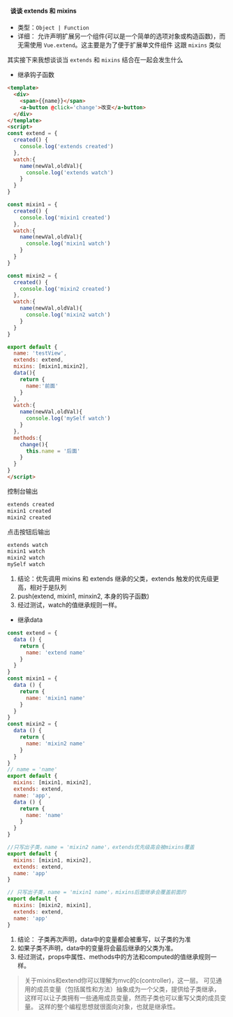 ####   谈谈 extends 和 mixins

* 类型：`Object | Function`
* 详细： 允许声明扩展另一个组件(可以是一个简单的选项对象或构造函数)，而无需使用  `Vue.extend`。这主要是为了便于扩展单文件组件
  这跟 `mixins` 类似

其实接下来我想谈谈当 `extends` 和 `mixins` 结合在一起会发生什么

* 继承钩子函数

```html
<template>
  <div>
    <span>{{name}}</span>
    <a-button @click='change'>改变</a-button>
  </div>
</template>
<script>
const extend = {
  created() {
    console.log('extends created')
  },
  watch:{
    name(newVal,oldVal){
      console.log('extends watch')
    }
  }
}

const mixin1 = {
  created() {
    console.log('mixin1 created')
  },
  watch:{
    name(newVal,oldVal){
      console.log('mixin1 watch')
    }
  }
}

const mixin2 = {
  created() {
    console.log('mixin2 created')
  },
  watch:{
    name(newVal,oldVal){
      console.log('mixin2 watch')
    }
  }
}

export default {
  name: 'testView',
  extends: extend,
  mixins: [mixin1,mixin2],
  data(){
    return {
      name:'前面'
    }
  },
  watch:{
    name(newVal,oldVal){
      console.log('mySelf watch')
    }
  },
  methods:{
    change(){
      this.name = '后面'
    }
  }
}
</script>

```

控制台输出

```html
extends created
mixin1 created
mixin2 created
```
点击按钮后输出

```html
extends watch
mixin1 watch
mixin2 watch
mySelf watch

```
  1. 结论：优先调用 mixins 和 extends 继承的父类，extends 触发的优先级更高，相对于是队列
  2. push(extend, mixin1, minxin2, 本身的钩子函数)
  3. 经过测试，watch的值继承规则一样。


* 继承data

```js
const extend = {
  data () {
    return {
      name: 'extend name'
    }
  }
}
const mixin1 = {
  data () {
    return {
      name: 'mixin1 name'
    }
  }
}
const mixin2 = {
  data () {
    return {
      name: 'mixin2 name'
    }
  }
}
// name = 'name'
export default {
  mixins: [mixin1, mixin2],
  extends: extend,
  name: 'app',
  data () {
    return {
      name: 'name'
    }
  }
}
```

```js
//只写出子类，name = 'mixin2 name'，extends优先级高会被mixins覆盖
export default {
  mixins: [mixin1, mixin2],
  extends: extend,
  name: 'app'
}
```

```js
// 只写出子类，name = 'mixin1 name'，mixins后面继承会覆盖前面的
export default {
  mixins: [mixin2, mixin1],
  extends: extend,
  name: 'app'
}
```
  1. 结论： 子类再次声明，data中的变量都会被重写，以子类的为准
  2. 如果子类不声明，data中的变量将会最后继承的父类为准。
  3. 经过测试，props中属性、methods中的方法和computed的值继承规则一样。

> 关于mixins和extend你可以理解为mvc的c(controller)，这一层。
可见通用的成员变量（包括属性和方法）抽象成为一个父类，提供给子类继承，
这样可以让子类拥有一些通用成员变量，然而子类也可以重写父类的成员变量。
这样的整个编程思想就很面向对象，也就是继承性。







